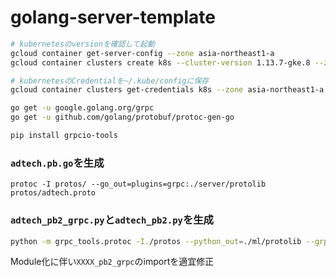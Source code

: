 # golang-server-template

```sh
# kubernetesのversionを確認して起動
gcloud container get-server-config --zone asia-northeast1-a
gcloud container clusters create k8s --cluster-version 1.13.7-gke.8 --zone asia-northeast1-a --num-nodes 3

# kubernetesのCredentialを~/.kube/configに保存
gcloud container clusters get-credentials k8s --zone asia-northeast1-a
```


```sh
go get -u google.golang.org/grpc
go get -u github.com/golang/protobuf/protoc-gen-go

pip install grpcio-tools
```

### `adtech.pb.go`を生成
```
protoc -I protos/ --go_out=plugins=grpc:./server/protolib protos/adtech.proto
```

### `adtech_pb2_grpc.py`と`adtech_pb2.py`を生成
```sh
python -m grpc_tools.protoc -I./protos --python_out=./ml/protolib --grpc_python_out=./ml/protolib ./protos/adtech.proto
```

Module化に伴い`XXXX_pb2_grpc`のimportを適宜修正
